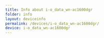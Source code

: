 ```yaml
---
title: Info about i-o_data_wn-ac1600dgr
folder: info
layout: deviceinfo
permalink: /devices/i-o_data_wn-ac1600dgr/
device: i-o_data_wn-ac1600dgr
---
```

